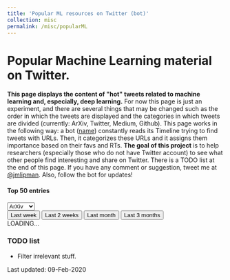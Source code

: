 ```yaml
---
title: 'Popular ML resources on Twitter (bot)'
collection: misc
permalink: /misc/popularML
---
```

<div class="cover-container d-flex p-4 mx-auto flex-column">
    <main role="main" class="inner cover text-center">
    <h1 class="cover-heading">Popular Machine Learning material on Twitter.</h1>
    <div class="col-sm">
    <p class="lead description">
        <b>This page displays the content of "hot" tweets related to machine learning and, especially, deep learning.</b>
        For now this page is just an experiment, and there are several things that may be changed such as the order in which the tweets are displayed and
        the categories in which tweets are divided (currently: ArXiv, Twitter, Medium, Github).
        This page works in the following way: a bot (<a href="https://twitter.com/name" target="_blank">name</a>) constantly reads its Timeline trying to find tweets with URLs.
        Then, it categorizes these URLs and it assigns them importance based on their favs and RTs.
        <b>The goal of this project</b> is to help researchers (especially those who do not have Twitter account) to see what other people find interesting and share on Twitter.
        There is a TODO list at the end of this page. If you have any comment or suggestion, tweet me at <a href="https://twitter.com/jmlipman" target="_blank">@jmlipman</a>.
        Also, follow the bot for updates!
        </p>
    </div>
    </main>
</div>
        
<div class="col-12 text-center">
    <h4>Top 50 entries</h4>
</div>
<div class="row top-row">
    <div class="col-6 themed-grid-col-top-row my-auto">
        <select class="custom-select" id="select-source">
            <option value="arxiv" selected>ArXiv</option>
            <option value="twitter">Twitter</option>
            <option value="blog">Blog</option>
            <option value="github">GitHub</option>
            <option value="paper">Paper</option>
            <option value="news">News</option>
            <option value="other">Other</option>
            <option value="all">All</option>
          </select>
      </div>
      <div class="col-6 themed-grid-col-top-row text-center">
          <button type="button" class="btn btn-primary" id="week">Last week</button>
          <button type="button" class="btn btn-light" id="2weeks">Last 2 weeks</button>
          <button type="button" class="btn btn-light" id="month">Last month</button>
          <button type="button" class="btn btn-light" id="3months">Last 3 months</button>
      </div>
</div>
<div class="rows-here">
    LOADING...
</div>

<div class="cover-container d-flex p-4 mx-auto flex-column">
    <main role="main" class="inner cover">
    <h3 class="cover-heading">TODO list</h3>
    <div class="col-sm">
    <ul>
        <li>Filter irrelevant stuff.</li>
    </ul>
    <p>Last updated: 09-Feb-2020</p>
    </div>
    </main>
</div>
